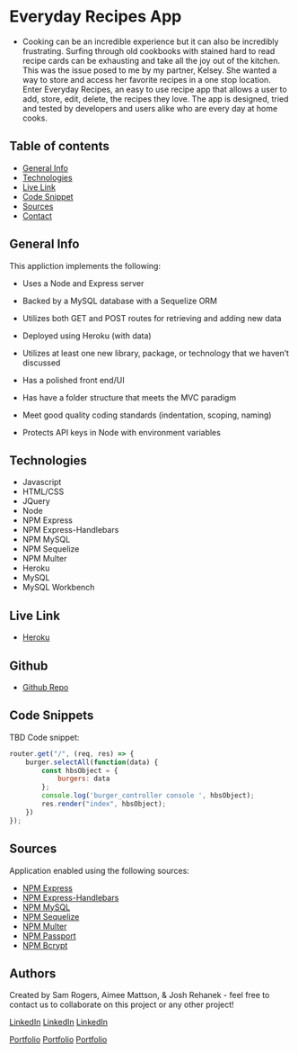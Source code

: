 # Everyday Recipes App
- Cooking can be an incredible experience but it can also be incredibly frustrating. Surfing through old cookbooks with stained hard to read recipe cards can be exhausting and take all the joy out of the kitchen. This was the issue posed to me by my partner, Kelsey. She wanted a way to store and access her favorite recipes in a one stop location. Enter Everyday Recipes, an easy to use recipe app that allows a user to add, store, edit, delete, the recipes they love.  The app is designed, tried and tested by developers and users alike who are every day at home cooks.
 
## Table of contents
* [General Info](#general-info)
* [Technologies](#technologies)
* [Live Link](#Live-Link)
* [Code Snippet](#code-snippet)
* [Sources](#sources)
* [Contact](#contact)

## General Info
This appliction implements the following:

* Uses a Node and Express server

* Backed by a MySQL database with a Sequelize ORM

* Utilizes both GET and POST routes for retrieving and adding new data

* Deployed using Heroku (with data)

* Utilizes at least one new library, package, or technology that we haven’t discussed

* Has a polished front end/UI

* Has have a folder structure that meets the MVC paradigm

* Meet good quality coding standards (indentation, scoping, naming)

* Protects API keys in Node with environment variables

## Technologies
* Javascript
* HTML/CSS
* JQuery
* Node
* NPM Express
* NPM Express-Handlebars
* NPM MySQL
* NPM Sequelize
* NPM Multer
* Heroku
* MySQL
* MySQL Workbench

## Live Link
- [Heroku](https://my-favorite-recipes-app-portla.herokuapp.com/)

## Github
- [Github Repo](https://github.com/jinxdoll/my-favorite-recipes-app)

## Code Snippets

TBD Code snippet:
```js
router.get("/", (req, res) => {
    burger.selectAll(function(data) {
        const hbsObject = {
            burgers: data
        };
        console.log('burger_controller console ', hbsObject);
        res.render("index", hbsObject);
    })
});
```

## Sources
Application enabled using the following sources:

* [NPM Express](https://www.npmjs.com/package/express)
* [NPM Express-Handlebars](https://www.npmjs.com/package/express-handlebars)
* [NPM MySQL](https://www.npmjs.com/package/mysql)
* [NPM Sequelize](https://www.npmjs.com/package/sequelize)
* [NPM Multer](https://www.npmjs.com/package/multer)
* [NPM Passport](https://www.npmjs.com/package/passport)
* [NPM Bcrypt](https://www.npmjs.com/package/bcryptjs)  

## Authors
Created by Sam Rogers, Aimee Mattson, & Josh Rehanek - feel free to contact us to collaborate on this project or any other project!

[LinkedIn](https://www.linkedin.com/in/samuelerogers/)
[LinkedIn](https://www.linkedin.com/in/joshua-rehanek/)
[LinkedIn](https://www.linkedin.com/in/aimee-mattson-bb060398/)

[Portfolio](https://samrogers15.github.io/Current_Portfolio/index.html)
[Portfolio](https://joshrehanek.github.io/my-portfolio/)
[Portfolio](https://jinxdoll.github.io/HW-2-portfolio-mattsonaimee/)